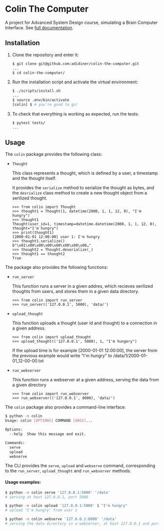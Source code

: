 # Colin The Computer

A project for Advanced System Design course, simulating a Brain Computer Interface. See [full documentation](https://colin-the-computer.readthedocs.io/en/latest).

## Installation

1. Clone the repository and enter it:

    ```sh
    $ git clone git@github.com:adidiner/colin-the-computer.git
    ...
    $ cd colin-the-computer/
    ```

2. Run the installation script and activate the virtual environment:

    ```sh
    $ ./scripts/install.sh
    ...
    $ source .env/bin/activate
    [colin] $ # you're good to go!
    ```

3. To check that everything is working as expected, run the tests:


    ```sh
    $ pytest tests/
    ...
    ```
## Usage

The `colin` package provides the following class:

- `Thought`

    This class represents a thought, which is defined by a user, a timestamp and the thought itself.

    It provides the `serialize` method to serialize the thought as bytes, and the `desrialize` class method to create a new thought object from a serilized thought.

    ```pycon
    >>> from colin import Thought
    >>> thought1 = Thought(1, datetime(2000, 1, 1, 12, 0), "I'm hungry")
	>>> thought1
	Thought(user_id=1, timestamp=datetime.datetime(2000, 1, 1, 12, 0), thought="I'm hungry")
	>>> print(thought1)
	[2000-01-01 12:00:00] user 1: I'm hungry
    >>> thought1.serialize()
	b"\x01\x00\x00\x00\x00\x00\x00\x00…"
	>>> thought2 = Thought.deserialize(_)
	>>> thought1 == thought2
	True
    ```

The package also provides the following functions:
- `run_server`

    This function runs a server in a given addres, which recieves serilized thoughts from users, and stores them in a given data directory.

    ```pycon
    >>> from colin import run_server
    >>> run_server(('127.0.0.1', 5000), 'data/')
    ```

- `upload_thought`

    This function uploads a thought (user id and thought) to a connection in a given address.

    ```pycon
    >>> from colin import upload_thought
    >>> upload_thought(('127.0.0.1', 5000), 1, "I'm hungery")
    ```
    If the upload time is for example [2000-01-01 12:00:00], the server from the previous example would write "I'm hungry" to /data/1/2000-01-01_12-00-00.txt

- `run_webserver`

    This function runs a webserver at a given address, serving the data from a given directory

    ```pycon
    >>> from colin import run_webserver
    >>> run_webserver(('127.0.0.1', 8000), 'data/')
    ```

The `colin` package also provides a command-line interface:

```sh
$ python -m colin
Usage: colin [OPTIONS] COMMAND [ARGS]...

Options:
  --help  Show this message and exit.

Commands:
  serve
  upload
  webserve
```

The CLI provides the `serve`, `upload` and `webserve` command, corresponding to the `run_server`, `upload_thought` and `run_webserver` methods.

#### Usage examples:
```sh
$ python -m colin serve '127.0.0.1:5000' '/data'
# serving at host 127.0.0.1, port 5000
```

```sh
$ python -m colin upload '127.0.0.1:5000' 1 "I'm hungry"
# upload "I'm hungry" from user 1
```

```sh
$ python -m colin webserve '127.0.0.1:8000' '/data'
# serving the data directory in a webserver, at host 127.0.0.1 and port 8000
```

